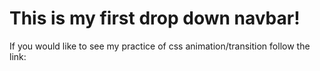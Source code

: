 # This is my first drop down navbar!

If you would like to see my practice of css animation/transition follow the link:
